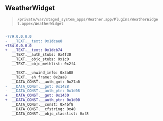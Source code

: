 ## WeatherWidget

> `/private/var/staged_system_apps/Weather.app/PlugIns/WeatherWidget.appex/WeatherWidget`

```diff

-779.0.0.0.0
-  __TEXT.__text: 0x1dcae8
+784.0.0.0.0
+  __TEXT.__text: 0x1dcb74
   __TEXT.__auth_stubs: 0x4f30
   __TEXT.__objc_stubs: 0x1c0
   __TEXT.__objc_methlist: 0x2f4

   __TEXT.__unwind_info: 0x3a88
   __TEXT.__eh_frame: 0x2aa8
   __DATA_CONST.__auth_got: 0x27a0
-  __DATA_CONST.__got: 0x1428
-  __DATA_CONST.__auth_ptr: 0x1d08
+  __DATA_CONST.__got: 0x1430
+  __DATA_CONST.__auth_ptr: 0x1d00
   __DATA_CONST.__const: 0x4bf8
   __DATA_CONST.__cfstring: 0x40
   __DATA_CONST.__objc_classlist: 0xf8

```
